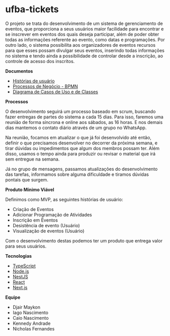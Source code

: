 # ufba-tickets

O projeto se trata do desenvolvimento de um sistema de gerenciamento de eventos, que proporciona a seus usuários maior facilidade para encontrar e se inscrever em eventos dos quais deseja participar, além de poder obter todas as informações referente ao evento, como datas e programações. Por outro lado, o sistema possibilita aos organizadores de eventos recursos para que esses possam divulgar seus eventos, inserindo todas informações no sistema e tendo ainda a possibilidade de controlar desde a inscrição, ao controle de acesso dos inscritos. 

**Documentos**
* [Histórias de usuário](https://docs.google.com/document/d/1WxJJPu2D2WRI-84iTYRR4gCAXYar1nG5F2SOLMMMq3A/edit?usp=sharing)
* [Processos de Negócio - BPMN]()
* [Diagrama de Casos de Uso e de Classes](https://drive.google.com/file/d/1_v7tTmQtkyIwv8sAzV4AgGJJ1Q7ECy0l/view?usp=sharing)


**Processos**

O desenvolvimento seguirá um processo baseado em scrum, buscando fazer entregas de partes do sistema a cada 15 dias. Para isso, faremos uma reunião de forma síncrona e online aos sábados, as 16 horas. E nos demais dias mantemos o contato diário através de um grupo no WhatsApp.

Na reunião, focamos em atualizar o que já foi desenvolvido até então, definir o que precisamos desenvolver no decorrer da próxima semana, e tirar dúvidas ou impedimentos que algum dos membros possam ter. Além disso, usamos o tempo ainda para produzir ou revisar o material que irá sem entregue na semana. 

Já no grupo de mensagens, passamos atualizações do desenvolvimento das tarefas, informamos sobre alguma dificuldade e tiramos dúvidas pontais que surgem. 

**Produto Mínimo Viável**

Definimos como MVP, as seguintes histórias de usuário:
* Criação de Eventos
* Adicionar Programação de Atividades
* Inscrição em Eventos
* Desistência de evento (Usuário)
* Visualização de eventos (Usuário)

Com o desenvolvimento destas podemos ter um produto que entrega valor para seus usuários.

**Tecnologias**

* [TypeScript](https://www.typescriptlang.org/)
* [Node.js](https://nodejs.org/)
* [NestJS](https://nestjs.com/)
* [React](https://pt-br.reactjs.org/)
* [Next.js](https://nextjs.org/)


**Equipe**

*   Djair Maykon
*   Iago Nascimento
*   Caio Nascimento
*   Kennedy Andrade
*   Nicholas Fernandes
